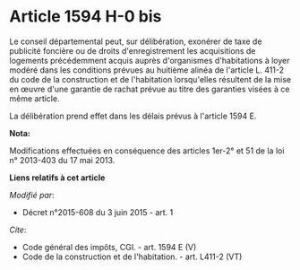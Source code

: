 # Article 1594 H-0 bis

Le conseil départemental peut, sur délibération, exonérer de taxe de publicité foncière ou de droits d'enregistrement les
acquisitions de logements précédemment acquis auprès d'organismes d'habitations à loyer modéré dans les conditions prévues au
huitième alinéa de l'article L. 411-2 du code de la construction et de l'habitation lorsqu'elles résultent de la mise en
œuvre d'une garantie de rachat prévue au titre des garanties visées à ce même article. 

La délibération prend effet dans les délais prévus à l'article 1594 E.

**Nota:**

Modifications effectuées en conséquence des articles 1er-2° et 51 de la loi n° 2013-403 du 17 mai 2013.

**Liens relatifs à cet article**

_Modifié par_:

  - Décret n°2015-608 du 3 juin 2015 - art. 1

_Cite_:

  - Code général des impôts, CGI. - art. 1594 E (V)
  - Code de la construction et de l'habitation. - art. L411-2 (VT)
